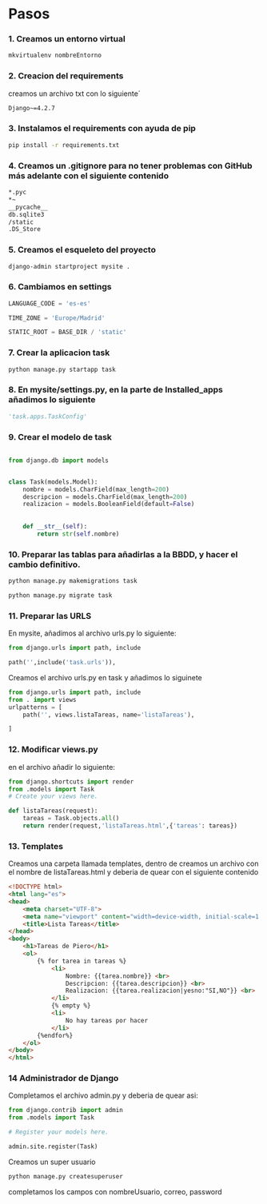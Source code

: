 # Pasos
### 1. Creamos un entorno virtual
```bash
mkvirtualenv nombreEntorno
```
### 2. Creacion del requirements
creamos un archivo txt con lo siguiente´
```txt
Django~=4.2.7
```
### 3. Instalamos el requirements con ayuda de pip
```bash
pip install -r requirements.txt
```
### 4. Creamos un .gitignore para no tener problemas con GitHub más adelante con el siguiente contenido
```txt
*.pyc
*~
__pycache__
db.sqlite3
/static
.DS_Store
```
### 5. Creamos el esqueleto del proyecto
```bash
django-admin startproject mysite . 
```
### 6. Cambiamos en settings
```python
LANGUAGE_CODE = 'es-es'

TIME_ZONE = 'Europe/Madrid'

STATIC_ROOT = BASE_DIR / 'static'
```

### 7. Crear la aplicacion task
```bash
python manage.py startapp task
```
### 8. En mysite/settings.py, en la parte de Installed_apps añadimos lo siguiente 
```python
'task.apps.TaskConfig'
```
### 9. Crear el modelo de task
```python

from django.db import models 


class Task(models.Model): 
    nombre = models.CharField(max_length=200) 
    descripcion = models.CharField(max_length=200) 
    realizacion = models.BooleanField(default=False)
    
    
    def __str__(self):
        return str(self.nombre)
```
### 10. Preparar las tablas para añadirlas a la BBDD, y hacer el cambio definitivo.
```bash
python manage.py makemigrations task
```
```bash
python manage.py migrate task
```
### 11. Preparar las URLS
En mysite, añadimos al archivo urls.py lo siguiente:
```python
from django.urls import path, include

path('',include('task.urls')),
```
Creamos el archivo urls.py en task y añadimos lo siguinete
```python
from django.urls import path, include
from . import views
urlpatterns = [
    path('', views.listaTareas, name='listaTareas'),

]
```

### 12. Modificar views.py
en el archivo añadir lo siguiente:
```python
from django.shortcuts import render
from .models import Task
# Create your views here.

def listaTareas(request):
    tareas = Task.objects.all()
    return render(request,'listaTareas.html',{'tareas': tareas})
```

### 13. Templates
Creamos una carpeta llamada templates, dentro de creamos un archivo con el nombre de listaTareas.html y deberia de quear con el siguiente contenido
```html
<!DOCTYPE html>
<html lang="es">
<head>
    <meta charset="UTF-8">
    <meta name="viewport" content="width=device-width, initial-scale=1.0">
    <title>Lista Tareas</title>
</head>
<body>
    <h1>Tareas de Piero</h1>
    <ol>
        {% for tarea in tareas %}
            <li> 
                Nombre: {{tarea.nombre}} <br>
                Descripcion: {{tarea.descripcion}} <br>
                Realizacion: {{tarea.realizacion|yesno:"SI,NO"}} <br>
            </li>
            {% empty %}
            <li>
                No hay tareas por hacer
            </li>
        {%endfor%}    
    </ol>
</body>
</html>
```
### 14 Administrador de Django
Completamos el archivo admin.py y deberia de quear asi:
```python
from django.contrib import admin
from .models import Task

# Register your models here.

admin.site.register(Task)
```

Creamos un super usuario
```bash
python manage.py createsuperuser
``` 
completamos los campos con nombreUsuario, correo, password